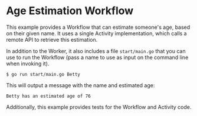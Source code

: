 # Age Estimation Workflow
This example provides a Workflow that can estimate someone's age, 
based on their given name. It uses a single Activity implementation, 
which calls a remote API to retrieve this estimation.

In addition to the Worker, it also includes a file `start/main.go` 
that you can use to run the Workflow (pass a name to use as input 
on the command line when invoking it). 

```
$ go run start/main.go Betty
```

This will output a message with the name and estimated age:

```
Betty has an estimated age of 76
```

Additionally, this example provides tests for the Workflow 
and Activity code.
